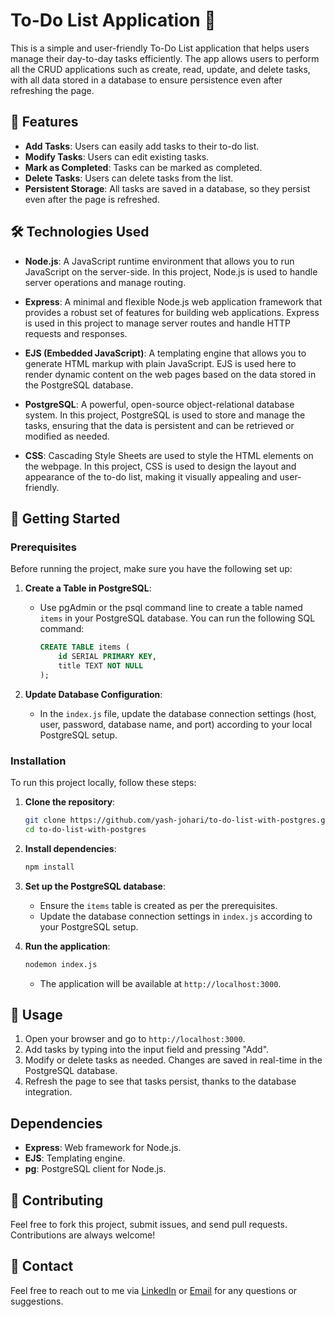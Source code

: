 # To-Do List Application 📝

This is a simple and user-friendly To-Do List application that helps users manage their day-to-day tasks efficiently. The app allows users to perform all the CRUD applications such as create, read, update, and delete tasks, with all data stored in a database to ensure persistence even after refreshing the page.

## 📜 Features
- **Add Tasks**: Users can easily add tasks to their to-do list.
- **Modify Tasks**: Users can edit existing tasks.
- **Mark as Completed**: Tasks can be marked as completed.
- **Delete Tasks**: Users can delete tasks from the list.
- **Persistent Storage**: All tasks are saved in a database, so they persist even after the page is refreshed.

## 🛠️ Technologies Used
- **Node.js**: A JavaScript runtime environment that allows you to run JavaScript on the server-side. In this project, Node.js is used to handle server operations and manage routing.

- **Express**: A minimal and flexible Node.js web application framework that provides a robust set of features for building web applications. Express is used in this project to manage server routes and handle HTTP requests and responses.

- **EJS (Embedded JavaScript)**: A templating engine that allows you to generate HTML markup with plain JavaScript. EJS is used here to render dynamic content on the web pages based on the data stored in the PostgreSQL database.

- **PostgreSQL**: A powerful, open-source object-relational database system. In this project, PostgreSQL is used to store and manage the tasks, ensuring that the data is persistent and can be retrieved or modified as needed.

- **CSS**: Cascading Style Sheets are used to style the HTML elements on the webpage. In this project, CSS is used to design the layout and appearance of the to-do list, making it visually appealing and user-friendly.

## 🚀 Getting Started

### Prerequisites
Before running the project, make sure you have the following set up:

1. **Create a Table in PostgreSQL**:
   - Use pgAdmin or the psql command line to create a table named `items` in your PostgreSQL database. You can run the following SQL command:
     ```sql
     CREATE TABLE items (
         id SERIAL PRIMARY KEY,
         title TEXT NOT NULL
     );
     ```

2. **Update Database Configuration**:
   - In the `index.js` file, update the database connection settings (host, user, password, database name, and port) according to your local PostgreSQL setup.

### Installation
To run this project locally, follow these steps:

1. **Clone the repository**:
    ```bash
    git clone https://github.com/yash-johari/to-do-list-with-postgres.git
    cd to-do-list-with-postgres
    ```

2. **Install dependencies**:
    ```bash
    npm install
    ```

3. **Set up the PostgreSQL database**:
   - Ensure the `items` table is created as per the prerequisites.
   - Update the database connection settings in `index.js` according to your PostgreSQL setup.

4. **Run the application**:
    ```bash
    nodemon index.js
    ```
   - The application will be available at `http://localhost:3000`.

## 📝 Usage
1. Open your browser and go to `http://localhost:3000`.
2. Add tasks by typing into the input field and pressing "Add".
3. Modify or delete tasks as needed. Changes are saved in real-time in the PostgreSQL database.
4. Refresh the page to see that tasks persist, thanks to the database integration.

## Dependencies
- **Express**: Web framework for Node.js.
- **EJS**: Templating engine.
- **pg**: PostgreSQL client for Node.js.

## 🤝 Contributing
Feel free to fork this project, submit issues, and send pull requests. Contributions are always welcome!

## 📧 Contact
Feel free to reach out to me via [LinkedIn](https://www.linkedin.com/in/yash-johari-6575b41b9/) or [Email](mailto:yashjohari2508@gmail.com) for any questions or suggestions.